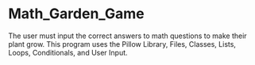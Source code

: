 # Math_Garden_Game
The user must input the correct answers to math questions to make their plant grow.
This program uses the Pillow Library, Files, Classes, Lists, Loops, Conditionals, and User Input.
